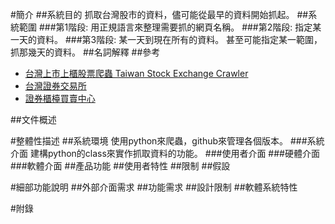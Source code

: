 #簡介
##系統目的
抓取台灣股市的資料，儘可能從最早的資料開始抓起。
##系統範圍
###第1階段:
用正規語言來整理需要抓的網頁名稱。
###第2階段:
指定某一天的資料。
###第3階段:
某一天到現在所有的資料。
甚至可能指定某一範圍，抓那幾天的資料。
##名詞解釋
##參考
- [台灣上市上櫃股票爬蟲 Taiwan Stock Exchange Crawler](https://github.com/Asoul/tsec)
- [台灣證券交易所](http://www.twse.com.tw/)
- [證券櫃檯買賣中心](http://www.tpex.org.tw/)

##文件概述

#整體性描述
##系統環境
使用python來爬蟲，github來管理各個版本。
###系統介面
建構python的class來實作抓取資料的功能。
###使用者介面
###硬體介面
###軟體介面
##產品功能
##使用者特性
##限制
##假設

#細部功能說明
##外部介面需求
##功能需求
##設計限制
##軟體系統特性

#附錄
